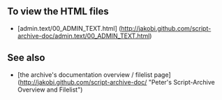 To view the HTML files
----------------------

* [admin.text/00_ADMIN_TEXT.html]
  (http://jakobi.github.com/script-archive-doc/admin.text/00_ADMIN_TEXT.html)


See also
--------

* [the archive's documentation overview / filelist page]
  (http://jakobi.github.com/script-archive-doc/
  "Peter's Script-Archive Overview and Filelist")

